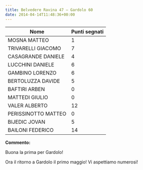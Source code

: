 ```yaml
---
title: Belvedere Ravina 47 – Gardolo 60
date: 2014-04-14T11:48:36+00:00
---
```

| **Nome** | **Punti segnati** |
| -------- | ----------------- |
| MOSNA MATTEO | 1 |
| TRIVARELLI GIACOMO | 7 |
| CASAGRANDE DANIELE | 4 |
| LUCCHINI DANIELE | 6 |
| GAMBINO LORENZO | 6 |
| BERTOLUZZA DAVIDE | 5 |
| BAFTIRI ARBEN | 0 |
| MATTEDI GIULIO | 0 |
| VALER ALBERTO | 12 |
| PERISSINOTTO MATTEO | 0 |
| BIJEDIC JOVAN | 5 |
| BAILONI FEDERICO | 14 |

**Commento:**

Buona la prima per Gardolo!

Ora il ritorno a Gardolo il primo maggio! Vi aspettiamo numerosi!